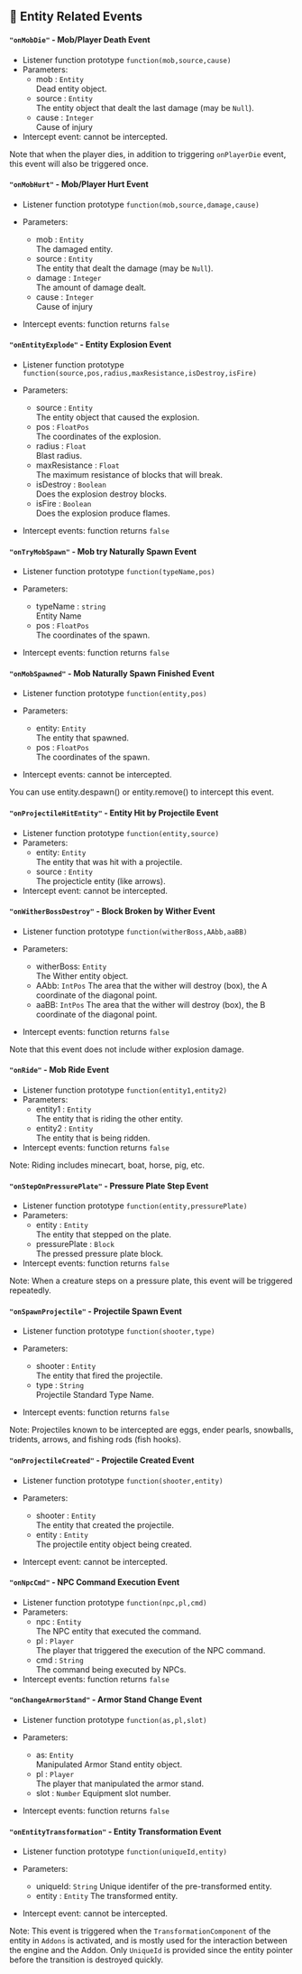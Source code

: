 ## 🎈 Entity Related Events

#### `"onMobDie"` - Mob/Player Death Event

- Listener function prototype 
  `function(mob,source,cause)`
- Parameters: 
  - mob : `Entity`  
    Dead entity object.
  - source : `Entity`  
    The entity object that dealt the last damage (may be `Null`).
  - cause : `Integer`   
    Cause of injury
- Intercept event: cannot be intercepted.

Note that when the player dies, in addition to triggering `onPlayerDie` event, this event will also be triggered once.

#### `"onMobHurt"` - Mob/Player Hurt Event

- Listener function prototype 
  `function(mob,source,damage,cause)`
- Parameters: 
  - mob : `Entity`  
    The damaged entity.
  - source : `Entity`  
    The entity that dealt the damage (may be `Null`).
  - damage : `Integer`  
    The amount of damage dealt.
  - cause : `Integer`   
    Cause of injury

- Intercept events: function returns `false`

#### `"onEntityExplode"` - Entity Explosion Event

- Listener function prototype 
  `function(source,pos,radius,maxResistance,isDestroy,isFire)`
- Parameters: 
  - source : `Entity`  
    The entity object that caused the explosion.
  - pos : `FloatPos`  
    The coordinates of the explosion.
  - radius : `Float`    
    Blast radius.
  - maxResistance : `Float`  
    The maximum resistance of blocks that will break.
  - isDestroy : `Boolean`  
    Does the explosion destroy blocks.
  - isFire : `Boolean`  
    Does the explosion produce flames.
  
- Intercept events: function returns `false`

#### `"onTryMobSpawn"` - Mob try Naturally Spawn Event

- Listener function prototype 
  `function(typeName,pos)`
- Parameters: 
  - typeName : `string`  
    Entity Name
  - pos : `FloatPos`  
   The coordinates of the spawn.
  
- Intercept events: function returns `false`

#### `"onMobSpawned"` - Mob Naturally Spawn Finished Event

- Listener function prototype 
  `function(entity,pos)`
- Parameters: 
  - entity: `Entity`  
    The entity that spawned.
  - pos : `FloatPos`  
   The coordinates of the spawn.
  
- Intercept events: cannot be intercepted.

You can use entity.despawn() or entity.remove() to intercept this event.

#### `"onProjectileHitEntity"` - Entity Hit by Projectile Event

- Listener function prototype 
  `function(entity,source)`
- Parameters: 
  - entity: `Entity`  
    The entity that was hit with a projectile.
  - source : `Entity`  
    The projecticle entity (like arrows).
- Intercept event: cannot be intercepted.

#### `"onWitherBossDestroy"` - Block Broken by Wither Event

- Listener function prototype 
  `function(witherBoss,AAbb,aaBB)`
- Parameters: 
  - witherBoss: `Entity`  
    The Wither entity object.
  - AAbb: `IntPos`
    The area that the wither will destroy (box), the A coordinate of the diagonal point.
  - aaBB: `IntPos`
    The area that the wither will destroy (box), the B coordinate of the diagonal point.
  
- Intercept events: function returns `false`

Note that this event does not include wither explosion damage.

#### `"onRide"` - Mob Ride Event

- Listener function prototype 
  `function(entity1,entity2)`
- Parameters: 
  - entity1 : `Entity`  
    The entity that is riding the other entity.
  - entity2 : `Entity`  
    The entity that is being ridden.
- Intercept events: function returns `false`

Note: Riding includes minecart, boat, horse, pig, etc.

#### `"onStepOnPressurePlate"` - Pressure Plate Step Event

- Listener function prototype 
  `function(entity,pressurePlate)`
- Parameters: 
  - entity : `Entity`  
    The entity that stepped on the plate.
  - pressurePlate : `Block`  
    The pressed pressure plate block.
- Intercept events: function returns `false`

Note: When a creature steps on a pressure plate, this event will be triggered repeatedly.

#### `"onSpawnProjectile"` - Projectile Spawn Event

- Listener function prototype 
  `function(shooter,type)`
- Parameters: 
  - shooter : `Entity`  
    The entity that fired the projectile.
  - type : `String`  
    Projectile Standard Type Name.

- Intercept events: function returns  `false`

Note: Projectiles known to be intercepted are eggs, ender pearls, snowballs, tridents, arrows, and fishing rods (fish hooks).

#### `"onProjectileCreated"` - Projectile Created Event

- Listener function prototype 
  `function(shooter,entity)`
- Parameters: 
  - shooter : `Entity`  
    The entity that created the projectile.
  - entity : `Entity`  
    The projectile entity object being created.

- Intercept event: cannot be intercepted.

#### `"onNpcCmd"` - NPC Command Execution Event

- Listener function prototype 
  `function(npc,pl,cmd)`
- Parameters: 
  - npc : `Entity`  
    The NPC entity that executed the command.
  - pl : `Player`  
    The player that triggered the execution of the NPC command.
  - cmd : `String`  
    The command being executed by NPCs.
- Intercept events: function returns `false`

#### `"onChangeArmorStand"` - Armor Stand Change Event

- Listener function prototype 
  `function(as,pl,slot)`

- Parameters: 

  - as: `Entity`  
    Manipulated Armor Stand entity object.
  - pl : `Player`  
    The player that manipulated the armor stand.
  - slot : `Number`
    Equipment slot number.

- Intercept events: function returns `false`

#### `"onEntityTransformation"` - Entity Transformation Event

- Listener function prototype 
  `function(uniqueId,entity)`
- Parameters: 

  - uniqueId: `String` 
    Unique identifer of the pre-transformed entity.
  - entity : `Entity` 
    The transformed entity.
- Intercept event: cannot be intercepted.

Note: This event is triggered when the `TransformationComponent` of the entity in `Addons` is activated, and is mostly used for the interaction between the engine and the Addon. Only `UniqueId` is provided since the entity pointer before the transition is destroyed quickly.
